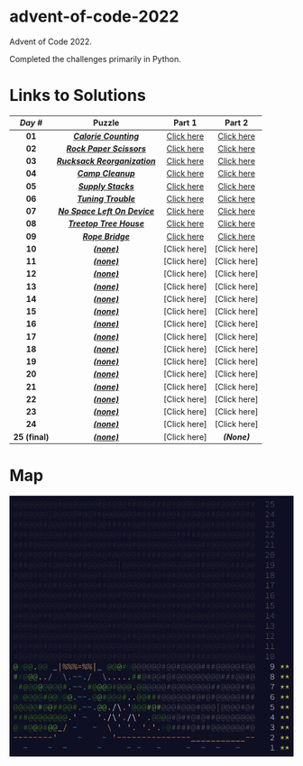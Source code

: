 # advent-of-code-2022

Advent of Code 2022.

Completed the challenges primarily in Python.

# Links to Solutions

|  **_Day #_**   |                              **Puzzle**                              |                         **Part 1**                         |                         **Part 2**                         |
|:--------------:|:--------------------------------------------------------------------:|:----------------------------------------------------------:|:----------------------------------------------------------:|
|     **01**     |    [**_Calorie Counting_**](https://adventofcode.com/2022/day/1)     |    [Click here](./day_01_-_calorie_counting/part_1.py)     |    [Click here](./day_01_-_calorie_counting/part_2.py)     |
|     **02**     |   [**_Rock Paper Scissors_**](https://adventofcode.com/2022/day/2)   |   [Click here](./day_02_-_rock_paper_scissors/part_1.py)   |   [Click here](./day_02_-_rock_paper_scissors/part_2.py)   |
|     **03**     | [**_Rucksack Reorganization_**](https://adventofcode.com/2022/day/3) | [Click here](./day_03_-_rucksack_reorganization/part_1.py) | [Click here](./day_03_-_rucksack_reorganization/part_2.py) |
|     **04**     |      [**_Camp Cleanup_**](https://adventofcode.com/2022/day/4)       |      [Click here](./day_04_-_camp_cleanup/part_1.py)       |      [Click here](./day_04_-_camp_cleanup/part_2.py)       |
|     **05**     |      [**_Supply Stacks_**](https://adventofcode.com/2022/day/5)      |      [Click here](./day_05_-_supply_stacks/part_1.py)      |      [Click here](./day_05_-_supply_stacks/part_2.py)      |
|     **06**     |     [**_Tuning Trouble_**](https://adventofcode.com/2022/day/6)      |     [Click here](./day_06_-_tuning_trouble/part_1.py)      |     [Click here](./day_06_-_tuning_trouble/part_2.py)      |
|     **07**     | [**_No Space Left On Device_**](https://adventofcode.com/2022/day/7) | [Click here](./day_07_-_no_space_left_on_device/part_1.py) | [Click here](./day_07_-_no_space_left_on_device/part_2.py) |
|     **08**     |   [**_Treetop Tree House_**](https://adventofcode.com/2022/day/8)    |   [Click here](./day_08_-_treetop_tree_house/part_1.py)    |   [Click here](./day_08_-_treetop_tree_house/part_2.py)    |
|     **09**     |       [**_Rope Bridge_**](https://adventofcode.com/2022/day/9)       |       [Click here](./day_09_-_rope_bridge/part_1.py)       |       [Click here](./day_09_-_rope_bridge/part_2.py)       |
|     **10**     |         [**_(none)_**](https://adventofcode.com/2022/day/10)         |                        [Click here]                        |                        [Click here]                        |
|     **11**     |         [**_(none)_**](https://adventofcode.com/2022/day/11)         |                        [Click here]                        |                        [Click here]                        |
|     **12**     |         [**_(none)_**](https://adventofcode.com/2022/day/12)         |                        [Click here]                        |                        [Click here]                        |
|     **13**     |         [**_(none)_**](https://adventofcode.com/2022/day/13)         |                        [Click here]                        |                        [Click here]                        |
|     **14**     |         [**_(none)_**](https://adventofcode.com/2022/day/14)         |                        [Click here]                        |                        [Click here]                        |
|     **15**     |         [**_(none)_**](https://adventofcode.com/2022/day/15)         |                        [Click here]                        |                        [Click here]                        |
|     **16**     |         [**_(none)_**](https://adventofcode.com/2022/day/16)         |                        [Click here]                        |                        [Click here]                        |
|     **17**     |         [**_(none)_**](https://adventofcode.com/2022/day/17)         |                        [Click here]                        |                        [Click here]                        |
|     **18**     |         [**_(none)_**](https://adventofcode.com/2022/day/18)         |                        [Click here]                        |                        [Click here]                        |
|     **19**     |         [**_(none)_**](https://adventofcode.com/2022/day/19)         |                        [Click here]                        |                        [Click here]                        |
|     **20**     |         [**_(none)_**](https://adventofcode.com/2022/day/20)         |                        [Click here]                        |                        [Click here]                        |
|     **21**     |         [**_(none)_**](https://adventofcode.com/2022/day/21)         |                        [Click here]                        |                        [Click here]                        |
|     **22**     |         [**_(none)_**](https://adventofcode.com/2022/day/22)         |                        [Click here]                        |                        [Click here]                        |
|     **23**     |         [**_(none)_**](https://adventofcode.com/2022/day/23)         |                        [Click here]                        |                        [Click here]                        |
|     **24**     |         [**_(none)_**](https://adventofcode.com/2022/day/24)         |                        [Click here]                        |                        [Click here]                        |
| **25 (final)** |         [**_(none)_**](https://adventofcode.com/2022/day/25)         |                        [Click here]                        |                        **_(None)_**                        |

# Map

![](./map.png?raw=true)
